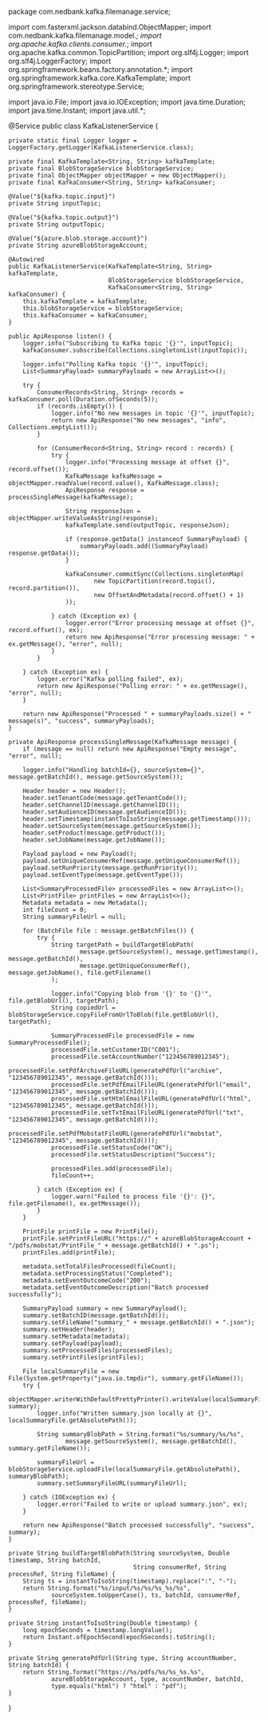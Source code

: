 package com.nedbank.kafka.filemanage.service;

import com.fasterxml.jackson.databind.ObjectMapper;
import com.nedbank.kafka.filemanage.model.*;
import org.apache.kafka.clients.consumer.*;
import org.apache.kafka.common.TopicPartition;
import org.slf4j.Logger;
import org.slf4j.LoggerFactory;
import org.springframework.beans.factory.annotation.*;
import org.springframework.kafka.core.KafkaTemplate;
import org.springframework.stereotype.Service;

import java.io.File;
import java.io.IOException;
import java.time.Duration;
import java.time.Instant;
import java.util.*;

@Service
public class KafkaListenerService {

    private static final Logger logger = LoggerFactory.getLogger(KafkaListenerService.class);

    private final KafkaTemplate<String, String> kafkaTemplate;
    private final BlobStorageService blobStorageService;
    private final ObjectMapper objectMapper = new ObjectMapper();
    private final KafkaConsumer<String, String> kafkaConsumer;

    @Value("${kafka.topic.input}")
    private String inputTopic;

    @Value("${kafka.topic.output}")
    private String outputTopic;

    @Value("${azure.blob.storage.account}")
    private String azureBlobStorageAccount;

    @Autowired
    public KafkaListenerService(KafkaTemplate<String, String> kafkaTemplate,
                                BlobStorageService blobStorageService,
                                KafkaConsumer<String, String> kafkaConsumer) {
        this.kafkaTemplate = kafkaTemplate;
        this.blobStorageService = blobStorageService;
        this.kafkaConsumer = kafkaConsumer;
    }

    public ApiResponse listen() {
        logger.info("Subscribing to Kafka topic '{}'", inputTopic);
        kafkaConsumer.subscribe(Collections.singletonList(inputTopic));

        logger.info("Polling Kafka topic '{}'", inputTopic);
        List<SummaryPayload> summaryPayloads = new ArrayList<>();

        try {
            ConsumerRecords<String, String> records = kafkaConsumer.poll(Duration.ofSeconds(5));
            if (records.isEmpty()) {
                logger.info("No new messages in topic '{}'", inputTopic);
                return new ApiResponse("No new messages", "info", Collections.emptyList());
            }

            for (ConsumerRecord<String, String> record : records) {
                try {
                    logger.info("Processing message at offset {}", record.offset());
                    KafkaMessage kafkaMessage = objectMapper.readValue(record.value(), KafkaMessage.class);
                    ApiResponse response = processSingleMessage(kafkaMessage);

                    String responseJson = objectMapper.writeValueAsString(response);
                    kafkaTemplate.send(outputTopic, responseJson);

                    if (response.getData() instanceof SummaryPayload) {
                        summaryPayloads.add((SummaryPayload) response.getData());
                    }

                    kafkaConsumer.commitSync(Collections.singletonMap(
                            new TopicPartition(record.topic(), record.partition()),
                            new OffsetAndMetadata(record.offset() + 1)
                    ));

                } catch (Exception ex) {
                    logger.error("Error processing message at offset {}", record.offset(), ex);
                    return new ApiResponse("Error processing message: " + ex.getMessage(), "error", null);
                }
            }

        } catch (Exception ex) {
            logger.error("Kafka polling failed", ex);
            return new ApiResponse("Polling error: " + ex.getMessage(), "error", null);
        }

        return new ApiResponse("Processed " + summaryPayloads.size() + " message(s)", "success", summaryPayloads);
    }

    private ApiResponse processSingleMessage(KafkaMessage message) {
        if (message == null) return new ApiResponse("Empty message", "error", null);

        logger.info("Handling batchId={}, sourceSystem={}", message.getBatchId(), message.getSourceSystem());

        Header header = new Header();
        header.setTenantCode(message.getTenantCode());
        header.setChannelID(message.getChannelID());
        header.setAudienceID(message.getAudienceID());
        header.setTimestamp(instantToIsoString(message.getTimestamp()));
        header.setSourceSystem(message.getSourceSystem());
        header.setProduct(message.getProduct());
        header.setJobName(message.getJobName());

        Payload payload = new Payload();
        payload.setUniqueConsumerRef(message.getUniqueConsumerRef());
        payload.setRunPriority(message.getRunPriority());
        payload.setEventType(message.getEventType());

        List<SummaryProcessedFile> processedFiles = new ArrayList<>();
        List<PrintFile> printFiles = new ArrayList<>();
        Metadata metadata = new Metadata();
        int fileCount = 0;
        String summaryFileUrl = null;

        for (BatchFile file : message.getBatchFiles()) {
            try {
                String targetPath = buildTargetBlobPath(
                        message.getSourceSystem(), message.getTimestamp(), message.getBatchId(),
                        message.getUniqueConsumerRef(), message.getJobName(), file.getFilename()
                );

                logger.info("Copying blob from '{}' to '{}'", file.getBlobUrl(), targetPath);
                String copiedUrl = blobStorageService.copyFileFromUrlToBlob(file.getBlobUrl(), targetPath);

                SummaryProcessedFile processedFile = new SummaryProcessedFile();
                processedFile.setCustomerID("C001");
                processedFile.setAccountNumber("123456789012345");
                processedFile.setPdfArchiveFileURL(generatePdfUrl("archive", "123456789012345", message.getBatchId()));
                processedFile.setPdfEmailFileURL(generatePdfUrl("email", "123456789012345", message.getBatchId()));
                processedFile.setHtmlEmailFileURL(generatePdfUrl("html", "123456789012345", message.getBatchId()));
                processedFile.setTxtEmailFileURL(generatePdfUrl("txt", "123456789012345", message.getBatchId()));
                processedFile.setPdfMobstatFileURL(generatePdfUrl("mobstat", "123456789012345", message.getBatchId()));
                processedFile.setStatusCode("OK");
                processedFile.setStatusDescription("Success");

                processedFiles.add(processedFile);
                fileCount++;

            } catch (Exception ex) {
                logger.warn("Failed to process file '{}': {}", file.getFilename(), ex.getMessage());
            }
        }

        PrintFile printFile = new PrintFile();
        printFile.setPrintFileURL("https://" + azureBlobStorageAccount + "/pdfs/mobstat/PrintFile_" + message.getBatchId() + ".ps");
        printFiles.add(printFile);

        metadata.setTotalFilesProcessed(fileCount);
        metadata.setProcessingStatus("Completed");
        metadata.setEventOutcomeCode("200");
        metadata.setEventOutcomeDescription("Batch processed successfully");

        SummaryPayload summary = new SummaryPayload();
        summary.setBatchID(message.getBatchId());
        summary.setFileName("summary_" + message.getBatchId() + ".json");
        summary.setHeader(header);
        summary.setMetadata(metadata);
        summary.setPayload(payload);
        summary.setProcessedFiles(processedFiles);
        summary.setPrintFiles(printFiles);

        File localSummaryFile = new File(System.getProperty("java.io.tmpdir"), summary.getFileName());
        try {
            objectMapper.writerWithDefaultPrettyPrinter().writeValue(localSummaryFile, summary);
            logger.info("Written summary.json locally at {}", localSummaryFile.getAbsolutePath());

            String summaryBlobPath = String.format("%s/summary/%s/%s",
                    message.getSourceSystem(), message.getBatchId(), summary.getFileName());

            summaryFileUrl = blobStorageService.uploadFile(localSummaryFile.getAbsolutePath(), summaryBlobPath);
            summary.setSummaryFileURL(summaryFileUrl);

        } catch (IOException ex) {
            logger.error("Failed to write or upload summary.json", ex);
        }

        return new ApiResponse("Batch processed successfully", "success", summary);
    }

    private String buildTargetBlobPath(String sourceSystem, Double timestamp, String batchId,
                                       String consumerRef, String processRef, String fileName) {
        String ts = instantToIsoString(timestamp).replace(":", "-");
        return String.format("%s/input/%s/%s/%s_%s/%s",
                sourceSystem.toUpperCase(), ts, batchId, consumerRef, processRef, fileName);
    }

    private String instantToIsoString(Double timestamp) {
        long epochSeconds = timestamp.longValue();
        return Instant.ofEpochSecond(epochSeconds).toString();
    }

    private String generatePdfUrl(String type, String accountNumber, String batchId) {
        return String.format("https://%s/pdfs/%s/%s_%s.%s",
                azureBlobStorageAccount, type, accountNumber, batchId,
                type.equals("html") ? "html" : "pdf");
    }
}

